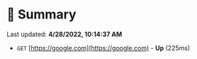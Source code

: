 # 📖 Summary
Last updated: **4/28/2022, 10:14:37 AM**

- `GET` [https://google.com](https://google.com) - **Up** (225ms)
